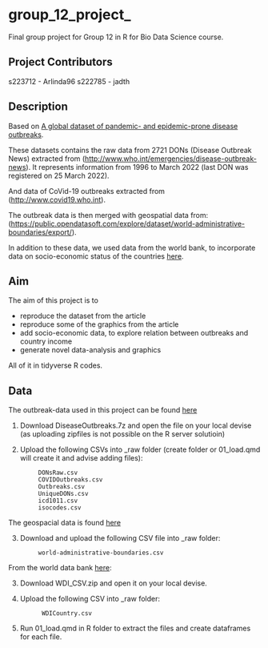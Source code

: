 # group_12_project_

Final group project for Group 12 in R for Bio Data Science course.
## Project Contributors
s223712 - Arlinda96
s222785 - jadth

## Description

Based on [A global dataset of pandemic- and epidemic-prone disease outbreaks](https://www.nature.com/articles/s41597-022-01797-2).

These datasets contains the raw data from 2721 DONs (Disease Outbreak News) extracted from (http://www.who.int/emergencies/disease-outbreak-news). 
It represents information from 1996 to March 2022 (last DON was registered on 25 March 2022).

And data of CoVid-19 outbreaks extracted from (http://www.covid19.who.int).

The outbreak data is then merged with geospatial data from: (https://public.opendatasoft.com/explore/dataset/world-administrative-boundaries/export/).

In addition to these data, we used data from the world bank, to incorporate data on socio-economic status of the countries 
[here](https://datacatalog.worldbank.org/search/dataset/0037712/World-Development-Indicators).


## Aim
The aim of this project is to 
  - reproduce the dataset from the article
  - reproduce some of the graphics from the article
  - add socio-economic data, to explore relation between outbreaks and country income
  - generate novel data-analysis and graphics

All of it in tidyverse R codes. 

## Data

The outbreak-data used in this project can be found [here](https://figshare.com/articles/dataset/A_global_dataset_of_pandemic-_and_epidemic-prone_disease_outbreaks/17207183)

1. Download DiseaseOutbreaks.7z and open the file on your local devise (as uploading zipfiles is not possible on the R server solutioin) 
2. Upload the following CSVs into \_raw folder (create folder or 01_load.qmd will create it and advise adding files):

            DONsRaw.csv
            COVIDOutbreaks.csv
            Outbreaks.csv
            UniqueDONs.csv
            icd1011.csv
            isocodes.csv

The geospacial data is found [here](https://public.opendatasoft.com/explore/dataset/world-administrative-boundaries/export/)

3. Download and upload the following CSV file into \_raw folder:

            world-administrative-boundaries.csv

From the world data bank [here](https://datacatalog.worldbank.org/search/dataset/0037712/World-Development-Indicators): 

3. Download WDI_CSV.zip and open it on your local devise. 
4. Upload the following CSV into \_raw folder:

             WDICountry.csv

5.  Run 01_load.qmd in R folder to extract the files and create dataframes for each file.
